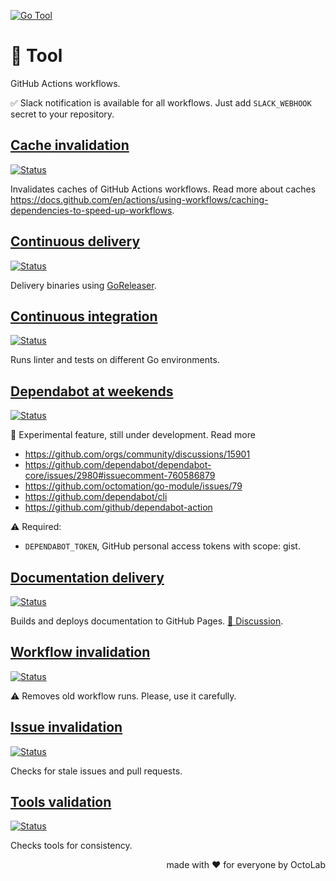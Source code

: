 [![Go Tool][social.preview]][preview.config]

# 🧩 Tool

GitHub Actions workflows.

✅ Slack notification is available for all workflows.
Just add `SLACK_WEBHOOK` secret to your repository.

## [Cache invalidation](caches.yml)

[![Status][caches.icon]][caches.page]

Invalidates caches of GitHub Actions workflows.
Read more about caches https://docs.github.com/en/actions/using-workflows/caching-dependencies-to-speed-up-workflows.


## [Continuous delivery](cd.yml)

[![Status][cd.icon]][cd.page]

Delivery binaries using [GoReleaser](https://goreleaser.com).


## [Continuous integration](ci.yml)

[![Status][ci.icon]][ci.page]

Runs linter and tests on different Go environments.


## [Dependabot at weekends](deps.yml)

[![Status][deps.icon]][deps.page]

🚧 Experimental feature, still under development. Read more

- https://github.com/orgs/community/discussions/15901
- https://github.com/dependabot/dependabot-core/issues/2980#issuecomment-760586879
- https://github.com/octomation/go-module/issues/79
- https://github.com/dependabot/cli
- https://github.com/github/dependabot-action

⚠️ Required:

- `DEPENDABOT_TOKEN`, GitHub personal access tokens with scope: gist.


## [Documentation delivery](docs.yml)

[![Status][docs.icon]][docs.page]

Builds and deploys documentation to GitHub Pages.
[💬 Discussion](https://github.com/under-the-hood/docs/discussions/2).


## [Workflow invalidation](runs.yml)

[![Status][runs.icon]][runs.page]

⚠️ Removes old workflow runs. Please, use it carefully.


## [Issue invalidation](stale.yml)

[![Status][stale.icon]][stale.page]

Checks for stale issues and pull requests.


## [Tools validation](tools.yml)

[![Status][tools.icon]][tools.page]

Checks tools for consistency.

<p align="right">made with ❤️ for everyone by OctoLab</p>

[social.preview]:   https://socialify.git.ci/octomation/go-tool/image?description=1&font=Raleway&language=1&name=1&owner=1&pattern=Circuit%20Board&theme=Light
[preview.config]:   https://socialify.git.ci/octomation/go-tool?description=1&font=Raleway&language=1&name=1&owner=1&pattern=Circuit%20Board&theme=Light
[preview.fallback]: https://repository-images.githubusercontent.com/229588315/69838fe7-9cde-4854-8c20-ada5892d6ea9

[caches.icon]:      https://github.com/octomation/go-module/actions/workflows/caches.yml/badge.svg
[caches.page]:      https://github.com/octomation/go-module/actions/workflows/caches.yml
[cd.icon]:          https://github.com/octomation/go-module/actions/workflows/cd.yml/badge.svg
[cd.page]:          https://github.com/octomation/go-module/actions/workflows/cd.yml
[ci.icon]:          https://github.com/octomation/go-module/actions/workflows/ci.yml/badge.svg
[ci.page]:          https://github.com/octomation/go-module/actions/workflows/ci.yml
[deps.icon]:        https://github.com/octomation/go-module/actions/workflows/deps.yml/badge.svg
[deps.page]:        https://github.com/octomation/go-module/actions/workflows/deps.yml
[docs.icon]:        https://github.com/octomation/go-module/actions/workflows/docs.yml/badge.svg
[docs.page]:        https://github.com/octomation/go-module/actions/workflows/docs.yml
[runs.icon]:        https://github.com/octomation/go-module/actions/workflows/runs.yml/badge.svg
[runs.page]:        https://github.com/octomation/go-module/actions/workflows/runs.yml
[stale.icon]:       https://github.com/octomation/go-module/actions/workflows/stale.yml/badge.svg
[stale.page]:       https://github.com/octomation/go-module/actions/workflows/stale.yml
[tools.icon]:       https://github.com/octomation/go-module/actions/workflows/tools.yml/badge.svg
[tools.page]:       https://github.com/octomation/go-module/actions/workflows/tools.yml
